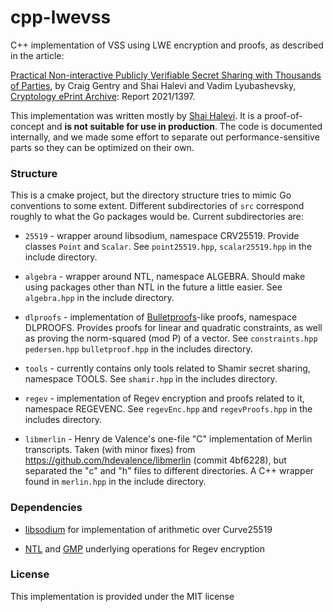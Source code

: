 # cpp-lwevss
C++ implementation of VSS using LWE encryption and proofs, as described in the article:

[Practical Non-interactive Publicly Verifiable Secret Sharing with Thousands of Parties](https://eprint.iacr.org/2021/1397), by Craig Gentry and Shai Halevi and Vadim Lyubashevsky, [Cryptology ePrint Archive](https://eprint.iacr.org): Report 2021/1397.

This implementation was written mostly by [Shai Halevi](https://alum.mit.edu/www/shaih).
It is a proof-of-concept and **is not suitable for use in production**.
The code is documented internally, and we made some effort to separate out performance-sensitive parts so they can be optimized on their own.

### Structure

This is a cmake project, but the directory structure tries to mimic Go conventions to some extent. Different subdirectories of `src` correspond roughly to what the Go packages would be. Current subdirectories are:

+ `25519` - wrapper around libsodium, namespace CRV25519. Provide classes `Point` and `Scalar`. See `point25519.hpp`, `scalar25519.hpp` in the include directory.

+ `algebra` - wrapper around NTL, namespace ALGEBRA. Should make using packages other than NTL in the future a little easier. See `algebra.hpp` in the include directory.

+ `dlproofs` - implementation of [Bulletproofs](https://crypto.stanford.edu/bulletproofs/)-like proofs, namespace DLPROOFS. Provides proofs for linear and quadratic constraints, as well as proving the norm-squared (mod P) of a vector. See `constraints.hpp` `pedersen.hpp` `bulletproof.hpp` in the includes directory.

* `tools` - currently contains only tools related to Shamir secret sharing, namespace TOOLS. See `shamir.hpp` in the includes directory.

+ `regev` - implementation of Regev encryption and proofs related to it, namespace REGEVENC. See `regevEnc.hpp` and `regevProofs.hpp` in the includes directory.

+ `libmerlin` - Henry de Valence's one-file "C" implementation of Merlin transcripts. Taken (with minor fixes) from https://github.com/hdevalence/libmerlin (commit 4bf6228), but separated the "c" and "h" files to different directories. A C++ wrapper found in `merlin.hpp` in the include directory.

### Dependencies

* [libsodium](https://github.com/jedisct1/libsodium) for implementation of arithmetic over Curve25519

* [NTL](https://libntl.org/) and [GMP](https://gmplib.org/) underlying operations for Regev encryption

### License

This implementation is provided under the MIT license

